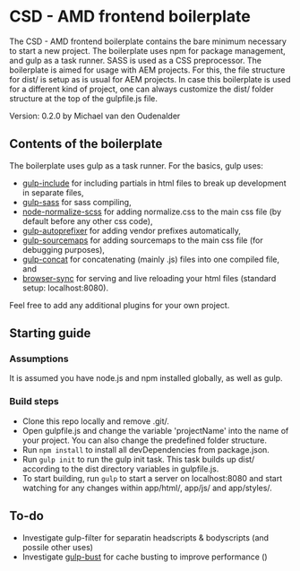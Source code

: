 # CSD - AMD frontend boilerplate

The CSD - AMD frontend boilerplate contains the bare minimum necessary to start a new project. The boilerplate uses npm for package management, and gulp as a task runner. SASS is used as a CSS preprocessor. The boilerplate is aimed for usage with AEM projects. For this, the file structure for dist/ is setup as is usual for AEM projects. In case this boilerplate is used for a different kind of project, one can always customize the dist/ folder structure at the top of the gulpfile.js file.

Version: 0.2.0 by Michael van den Oudenalder

## Contents of the boilerplate

The boilerplate uses gulp as a task runner. For the basics, gulp uses:
* [gulp-include](http://www.npmjs.com/package/gulp-include) for including partials in html files to break up development in separate files,
* [gulp-sass](http://www.npmjs.com/package/gulp-sass) for sass compiling,
* [node-normalize-scss](http://www.npmjs.com/package/node-normalize-scss) for adding normalize.css to the main css file (by default before any other css code),
* [gulp-autoprefixer](http://www.npmjs.com/package/gulp-autoprefixer) for adding vendor prefixes automatically,
* [gulp-sourcemaps](http://www.npmjs.com/package/gulp-sourcemaps) for adding sourcemaps to the main css file (for debugging purposes),
* [gulp-concat](http://www.npmjs.com/package/gulp-concat) for concatenating (mainly .js) files into one compiled file, and
* [browser-sync](http://www.npmjs.com/package/browser-sync) for serving and live reloading your html files (standard setup: localhost:8080).

Feel free to add any additional plugins for your own project.

## Starting guide

### Assumptions
It is assumed you have node.js and npm installed globally, as well as gulp.

### Build steps

* Clone this repo locally and remove .git/.
* Open gulpfile.js and change the variable 'projectName' into the name of your project. You can also change the predefined folder structure.
* Run `npm install` to install all devDependencies from package.json.
* Run `gulp init` to run the gulp init task. This task builds up dist/ according to the dist directory variables in gulpfile.js.
* To start building, run `gulp` to start a server on localhost:8080 and start watching for any changes within app/html/, app/js/ and app/styles/.

## To-do

* Investigate gulp-filter for separatin headscripts & bodyscripts (and possile other uses)
* Investigate [gulp-bust](http://www.npmjs.com/package/gulp-bust) for cache busting to improve performance ()
